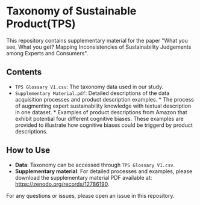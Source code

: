 # Taxonomy of Sustainable Product(TPS)

This repository contains supplementary material for the paper "What you see, What you get? Mapping Inconsistencies of Sustainability
Judgements among Experts and Consumers".

## Contents

- `TPS Glossary V1.csv`: The taxonomy data used in our study.
- `Supplementary Material.pdf`: Detailed descriptions of the data acquisition processes and product description examples.
       * The process of augmenting expert sustainability knowledge with textual description in one dataset.
       * Examples of product descriptions from Amazon that exhibit potential four different cognitive biases. These examples are provided to illustrate how cognitive biases could be triggerd by product descriptions.

## How to Use

- **Data**: Taxonomy can be accessed through `TPS Glossary V1.csv`.
- **Supplementary material**: For detailed processes and examples, please download the supplementary material PDF available at: https://zenodo.org/records/12786190.


For any questions or issues, please open an issue in this repository.
